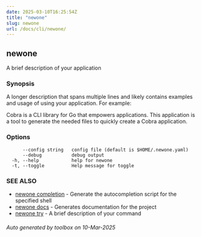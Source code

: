 ```yaml
---
date: 2025-03-10T16:25:54Z
title: "newone"
slug: newone
url: /docs/cli/newone/
---
```

## newone

A brief description of your application

### Synopsis

A longer description that spans multiple lines and likely contains
examples and usage of using your application. For example:

Cobra is a CLI library for Go that empowers applications.
This application is a tool to generate the needed files
to quickly create a Cobra application.

### Options

```
      --config string   config file (default is $HOME/.newone.yaml)
      --debug           debug output
  -h, --help            help for newone
  -t, --toggle          Help message for toggle
```

### SEE ALSO

* [newone completion](/docs/cli/newone_completion/)	 - Generate the autocompletion script for the specified shell
* [newone docs](/docs/cli/newone_docs/)	 - Generates documentation for the project
* [newone try](/docs/cli/newone_try/)	 - A brief description of your command

###### Auto generated by toolbox on 10-Mar-2025
